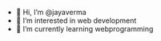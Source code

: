 - 👋 Hi, I’m @jayaverma 
- 👀 I’m interested in web development
- 🌱 I’m currently learning webprogramming
  

<!---
jayav07000/jayav07000 is a ✨ special ✨ repository because its `README.md` (this file) appears on your GitHub profile.
You can click the Preview link to take a look at your changes.
--->
